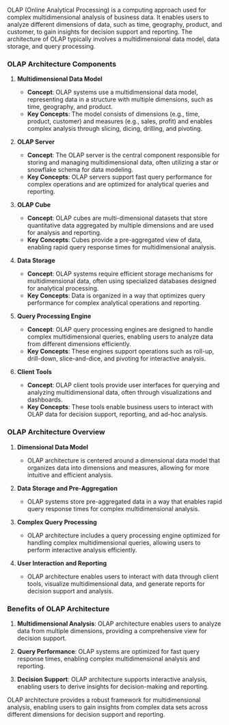 OLAP (Online Analytical Processing) is a computing approach used for complex multidimensional analysis of business data. It enables users to analyze different dimensions of data, such as time, geography, product, and customer, to gain insights for decision support and reporting. The architecture of OLAP typically involves a multidimensional data model, data storage, and query processing.

### OLAP Architecture Components

1. **Multidimensional Data Model**
   - **Concept**: OLAP systems use a multidimensional data model, representing data in a structure with multiple dimensions, such as time, geography, and product.
   - **Key Concepts**: The model consists of dimensions (e.g., time, product, customer) and measures (e.g., sales, profit) and enables complex analysis through slicing, dicing, drilling, and pivoting.

2. **OLAP Server**
   - **Concept**: The OLAP server is the central component responsible for storing and managing multidimensional data, often utilizing a star or snowflake schema for data modeling.
   - **Key Concepts**: OLAP servers support fast query performance for complex operations and are optimized for analytical queries and reporting.

3. **OLAP Cube**
   - **Concept**: OLAP cubes are multi-dimensional datasets that store quantitative data aggregated by multiple dimensions and are used for analysis and reporting.
   - **Key Concepts**: Cubes provide a pre-aggregated view of data, enabling rapid query response times for multidimensional analysis.

4. **Data Storage**
   - **Concept**: OLAP systems require efficient storage mechanisms for multidimensional data, often using specialized databases designed for analytical processing.
   - **Key Concepts**: Data is organized in a way that optimizes query performance for complex analytical operations and reporting.

5. **Query Processing Engine**
   - **Concept**: OLAP query processing engines are designed to handle complex multidimensional queries, enabling users to analyze data from different dimensions efficiently.
   - **Key Concepts**: These engines support operations such as roll-up, drill-down, slice-and-dice, and pivoting for interactive analysis.

6. **Client Tools**
   - **Concept**: OLAP client tools provide user interfaces for querying and analyzing multidimensional data, often through visualizations and dashboards.
   - **Key Concepts**: These tools enable business users to interact with OLAP data for decision support, reporting, and ad-hoc analysis.

### OLAP Architecture Overview

1. **Dimensional Data Model**
   - OLAP architecture is centered around a dimensional data model that organizes data into dimensions and measures, allowing for more intuitive and efficient analysis.

2. **Data Storage and Pre-Aggregation**
   - OLAP systems store pre-aggregated data in a way that enables rapid query response times for complex multidimensional analysis.

3. **Complex Query Processing**
   - OLAP architecture includes a query processing engine optimized for handling complex multidimensional queries, allowing users to perform interactive analysis efficiently.

4. **User Interaction and Reporting**
   - OLAP architecture enables users to interact with data through client tools, visualize multidimensional data, and generate reports for decision support and analysis.

### Benefits of OLAP Architecture

1. **Multidimensional Analysis**: OLAP architecture enables users to analyze data from multiple dimensions, providing a comprehensive view for decision support.

2. **Query Performance**: OLAP systems are optimized for fast query response times, enabling complex multidimensional analysis and reporting.

3. **Decision Support**: OLAP architecture supports interactive analysis, enabling users to derive insights for decision-making and reporting.

OLAP architecture provides a robust framework for multidimensional analysis, enabling users to gain insights from complex data sets across different dimensions for decision support and reporting.